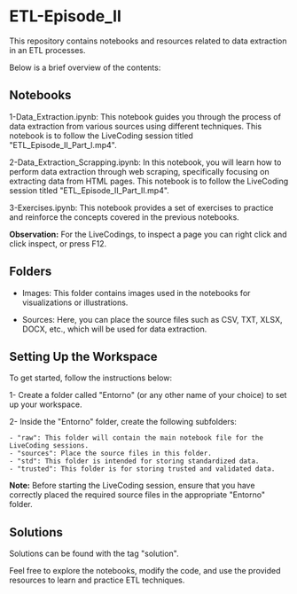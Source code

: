 # ETL-Episode_II

This repository contains notebooks and resources related to data extraction in an ETL processes. 

Below is a brief overview of the contents:


## Notebooks

1-Data_Extraction.ipynb: This notebook guides you through the process of data extraction from various sources using different techniques. This notebook is to follow the LiveCoding session titled "ETL_Episode_II_Part_I.mp4".

2-Data_Extraction_Scrapping.ipynb: In this notebook, you will learn how to perform data extraction through web scraping, specifically focusing on extracting data from HTML pages. This notebook is to follow the LiveCoding session titled "ETL_Episode_II_Part_II.mp4".

3-Exercises.ipynb: This notebook provides a set of exercises to practice and reinforce the concepts covered in the previous notebooks.

**Observation:** For the LiveCodings, to inspect a page you can right click and click inspect, or press F12.


## Folders

- Images: This folder contains images used in the notebooks for visualizations or illustrations.

- Sources: Here, you can place the source files such as CSV, TXT, XLSX, DOCX, etc., which will be used for data extraction.


## Setting Up the Workspace

To get started, follow the instructions below:

1- Create a folder called "Entorno" (or any other name of your choice) to set up your workspace.

2- Inside the "Entorno" folder, create the following subfolders:

    - "raw": This folder will contain the main notebook file for the LiveCoding sessions.
    - "sources": Place the source files in this folder.
    - "std": This folder is intended for storing standardized data.
    - "trusted": This folder is for storing trusted and validated data.

**Note:** Before starting the LiveCoding session, ensure that you have correctly placed the required source files in the appropriate "Entorno" folder.


## Solutions

Solutions can be found with the tag "solution".

Feel free to explore the notebooks, modify the code, and use the provided resources to learn and practice ETL techniques.